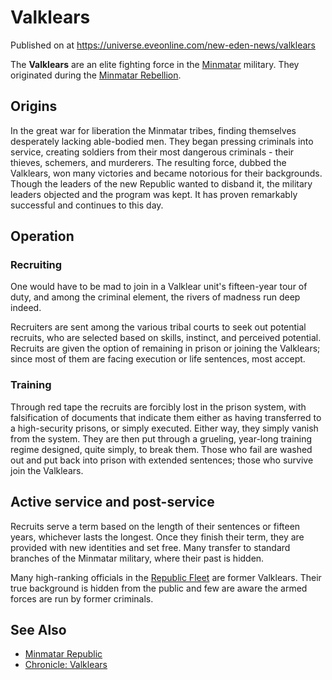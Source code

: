 # Valklears
Published on  at https://universe.eveonline.com/new-eden-news/valklears

The **Valklears** are an elite fighting force in the
[Minmatar](1rpu7pfwTPVznAczjw2pOp) military. They originated during the
[Minmatar Rebellion](25a8Ts7aOIqgem8gcsm71N).

Origins
-------

In the great war for liberation the Minmatar tribes, finding themselves
desperately lacking able-bodied men. They began pressing criminals into
service, creating soldiers from their most dangerous criminals - their
thieves, schemers, and murderers. The resulting force, dubbed the
Valklears, won many victories and became notorious for their
backgrounds. Though the leaders of the new Republic wanted to disband
it, the military leaders objected and the program was kept. It has
proven remarkably successful and continues to this day.

Operation
---------

### Recruiting

One would have to be mad to join in a Valklear unit's fifteen-year tour
of duty, and among the criminal element, the rivers of madness run deep
indeed.

Recruiters are sent among the various tribal courts to seek out
potential recruits, who are selected based on skills, instinct, and
perceived potential. Recruits are given the option of remaining in
prison or joining the Valklears; since most of them are facing execution
or life sentences, most accept.

### Training

Through red tape the recruits are forcibly lost in the prison system,
with falsification of documents that indicate them either as having
transferred to a high-security prisons, or simply executed. Either way,
they simply vanish from the system. They are then put through a
grueling, year-long training regime designed, quite simply, to break
them. Those who fail are washed out and put back into prison with
extended sentences; those who survive join the Valklears.

Active service and post-service
-------------------------------

Recruits serve a term based on the length of their sentences or fifteen
years, whichever lasts the longest. Once they finish their term, they
are provided with new identities and set free. Many transfer to standard
branches of the Minmatar military, where their past is hidden.

Many high-ranking officials in the [Republic Fleet](2c4ZwKPnuW6mYkLJ2dGh94) are former Valklears. Their true
background is hidden from the public and few are aware the armed forces
are run by former criminals.

See Also
--------
-   [Minmatar Republic](1rpu7pfwTPVznAczjw2pOp)
-   [Chronicle: Valklears](fKK0QvMe8phSpa0HRvhtn)
